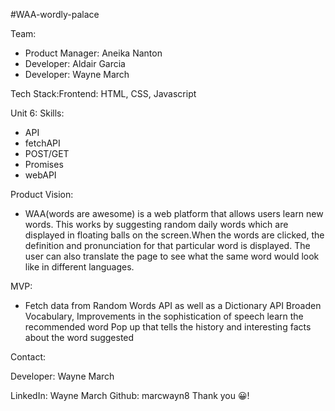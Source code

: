 #WAA-wordly-palace

Team:

* Product Manager: Aneika Nanton
* Developer: Aldair Garcia
* Developer: Wayne March

Tech Stack:Frontend: HTML, CSS, Javascript

Unit 6: Skills:

* API
* fetchAPI
* POST/GET
* Promises
* webAPI

Product Vision:

* WAA(words are awesome) is a web platform that allows users learn new words. This works by suggesting random daily words which are displayed in floating balls on the screen.When the words are clicked, the definition and pronunciation for that particular word is displayed. The user can also translate the page to see what the same word would look like in different languages.

MVP:

* Fetch data from Random Words API as well as a Dictionary API
Broaden Vocabulary, Improvements in the sophistication of speech learn the recommended word
Pop up that tells the history and interesting facts about the word suggested

Contact:

Developer: Wayne March

LinkedIn: Wayne March
Github: marcwayn8
Thank you 😀!
